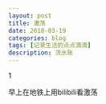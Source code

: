```yaml
---
layout: post
title: 激荡
date: 2018-03-19
categories: blog
tags: [记录生活的点点滴滴]
description: 流水账
---
```


1 

早上在地铁上用bilibili看激荡












